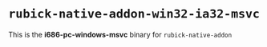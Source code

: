 # `rubick-native-addon-win32-ia32-msvc`

This is the **i686-pc-windows-msvc** binary for `rubick-native-addon`
